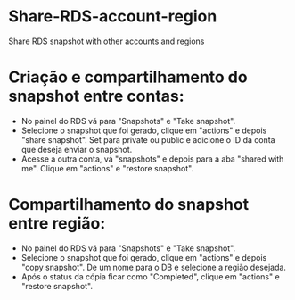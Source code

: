 # Share-RDS-account-region
Share RDS snapshot with other accounts and regions

# Criação e compartilhamento do snapshot entre contas:
- No painel do RDS vá para "Snapshots" e "Take snapshot".
- Selecione o snapshot que foi gerado, clique em "actions" e depois "share snapshot". Set para private ou public e adicione o ID da conta que deseja enviar o snapshot.
- Acesse a outra conta, vá "snapshots" e depois para a aba "shared with me". Clique em "actions" e "restore snapshot".

# Compartilhamento do snapshot entre região:
- No painel do RDS vá para "Snapshots" e "Take snapshot".
- Selecione o snapshot que foi gerado, clique em "actions" e depois "copy snapshot". De um nome para o DB e selecione a região desejada.
- Após o status da cópia ficar como "Completed", clique em "actions" e "restore snapshot".

